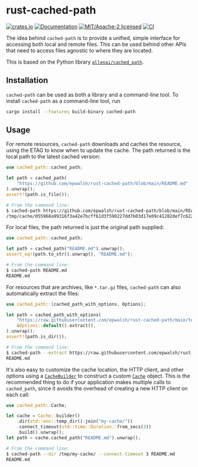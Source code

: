 
# rust-cached-path

[![crates.io](https://img.shields.io/crates/v/cached-path.svg)](https://crates.io/crates/cached-path)
[![Documentation](https://docs.rs/cached-path/badge.svg)](https://docs.rs/cached-path)
[![MIT/Apache-2 licensed](https://img.shields.io/crates/l/cached-path.svg)](./LICENSE)
[![CI](https://github.com/epwalsh/rust-cached-path/workflows/CI/badge.svg)](https://github.com/epwalsh/rust-cached-path/actions?query=workflow%3ACI)

<!--
DO NOT EDIT BELOW THIS POINT BY HAND!

Everything below this point is automatically generated using cargo-rdme: https://github.com/orium/cargo-rdme
Just run `make readme` to update.
-->

<!-- cargo-rdme start -->

The idea behind `cached-path` is to provide a unified, simple interface for
accessing both local and remote files. This can be used behind other APIs that need
to access files agnostic to where they are located.

This is based on the Python library [`allenai/cached_path`](https://github.com/allenai/cached_path).

## Installation

`cached-path` can be used as both a library and a command-line tool. To install `cached-path`
as a command-line tool, run

```bash
cargo install --features build-binary cached-path
```

## Usage

For remote resources, `cached-path` downloads and caches the resource, using the ETAG
to know when to update the cache. The path returned is the local path to the latest
cached version:

```rust
use cached_path::cached_path;

let path = cached_path(
    "https://github.com/epwalsh/rust-cached-path/blob/main/README.md"
).unwrap();
assert!(path.is_file());
```

```bash
# From the command line:
$ cached-path https://github.com/epwalsh/rust-cached-path/blob/main/README.md
/tmp/cache/055968a99316f3a42e7bcff61d3f590227dd7b03d17e09c41282def7c622ba0f.efa33e7f611ef2d163fea874ce614bb6fa5ab2a9d39d5047425e39ebe59fe782
```

For local files, the path returned is just the original path supplied:

```rust
use cached_path::cached_path;

let path = cached_path("README.md").unwrap();
assert_eq!(path.to_str().unwrap(), "README.md");
```

```bash
# From the command line:
$ cached-path README.md
README.md
```

For resources that are archives, like `*.tar.gz` files, `cached-path` can also
automatically extract the files:

```rust
use cached_path::{cached_path_with_options, Options};

let path = cached_path_with_options(
    "https://raw.githubusercontent.com/epwalsh/rust-cached-path/main/test_fixtures/utf-8_sample/archives/utf-8.tar.gz",
    &Options::default().extract(),
).unwrap();
assert!(path.is_dir());
```

```bash
# From the command line:
$ cached-path --extract https://raw.githubusercontent.com/epwalsh/rust-cached-path/main/test_fixtures/utf-8_sample/archives/utf-8.tar.gz
README.md
```

It's also easy to customize the cache location, the HTTP client, and other options
using a [`CacheBuilder`](https://docs.rs/cached-path/latest/cached_path/cache/struct.CacheBuilder.html) to construct a custom
[`Cache`](https://docs.rs/cached-path/latest/cached_path/cache/struct.Cache.html) object. This is the recommended thing
to do if your application makes multiple calls to `cached_path`, since it avoids the overhead
of creating a new HTTP client on each call:

```rust
use cached_path::Cache;

let cache = Cache::builder()
    .dir(std::env::temp_dir().join("my-cache/"))
    .connect_timeout(std::time::Duration::from_secs(3))
    .build().unwrap();
let path = cache.cached_path("README.md").unwrap();
```

```bash
# From the command line:
$ cached-path --dir /tmp/my-cache/ --connect-timeout 3 README.md
README.md
```

<!-- cargo-rdme end -->